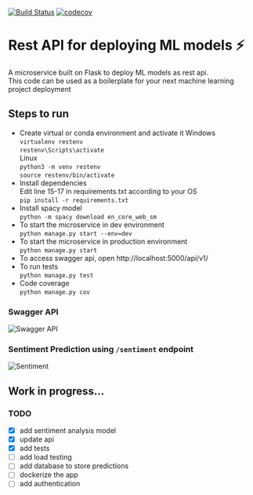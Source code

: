 [![Build Status](https://travis-ci.org/hpanwar08/rest-api-ml-model.svg?branch=master)](https://travis-ci.org/hpanwar08/rest-api-ml-model
)
[![codecov](https://codecov.io/gh/hpanwar08/rest-api-ml-model/branch/master/graph/badge.svg)](https://codecov.io/gh/hpanwar08/rest-api-ml-model)

# Rest API for deploying ML models :zap:

A microservice built on Flask to deploy ML models as rest api.  
This code can be used as a boilerplate for your next machine learning project deployment

## Steps to run

* Create virtual or conda environment and activate it
  Windows  
  `virtualenv restenv`  
  `restenv\Scripts\activate`  
  Linux  
  `python3 -m venv restenv`  
  `source restenv/bin/activate`
* Install dependencies  
  Edit line 15-17 in requirements.txt according to your OS  
  `pip install -r requirements.txt`  
* Install spacy model  
  ```python -m spacy download en_core_web_sm```
* To start the microservice in dev environment  
  ```python manage.py start --env=dev```  
* To start the microservice in production environment  
  ```python manage.py start```
* To access swagger api, open http://localhost:5000/api/v1/
* To run tests  
  ```python manage.py test```
* Code coverage  
  ```python manage.py cov```

### Swagger API

![Swagger API](/imgs/swagger1.JPG "Swagger API")

### Sentiment Prediction using ```/sentiment``` endpoint

![Sentiment](/imgs/senti1.JPG "Sentiment predict")


## Work in progress... 
### TODO
- [x] add sentiment analysis model
- [x] update api
- [x] add tests
- [ ] add load testing
- [ ] add database to store predictions
- [ ] dockerize the app
- [ ] add authentication
